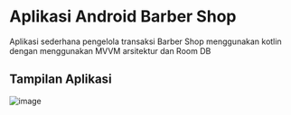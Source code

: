 # Aplikasi Android Barber Shop
Aplikasi sederhana pengelola transaksi Barber Shop menggunakan kotlin dengan menggunakan MVVM arsitektur dan Room DB

<h2>Tampilan Aplikasi</h2>

![image](https://user-images.githubusercontent.com/43155964/79788607-1ed56280-8373-11ea-97c0-42531ef333f0.png)


